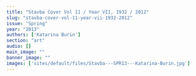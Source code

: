 ```yaml
---
title: "Stavba Cover Vol 11 / Year VII, 1932 / 2012"
slug: "stavba-cover-vol-11-year-vii-1932-2012"
issue: "Spring"
year: "2013"
authors: ['Katarina Burin']
section: "art"
audio: []
main_image: ""
banner_image: ""
images: ['sites/default/files/Stavba---SPR13---Katarina-Burin.jpg']
---
```


